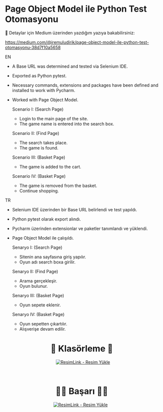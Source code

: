# Page Object Model ile Python Test Otomasyonu
:tada: Detaylar için Medium üzerinden yazdığım yazıya bakabilirsiniz:
&nbsp;

https://medium.com/@iremuludirik/page-object-model-ile-python-test-otomasyonu-38d7f10a5658

EN

- A Base URL was determined and tested via Selenium IDE.
- Exported as Python pytest.
- Necessary commands, extensions and packages have been defined and installed to work with Pycharm.
- Worked with Page Object Model.

    Scenario I: (Search Page)
     - Login to the main page of the site.
     - The game name is entered into the search box.
     &nbsp;

    
    Scenario II: (Find Page)
     - The search takes place.
     - The game is found.
     &nbsp;

  
    Scenario III: (Basket Page)
     - The game is added to the cart.
     &nbsp;

   
    Scenario IV: (Basket Page)
     - The game is removed from the basket.
     - Continue shopping.
     &nbsp;
&nbsp;


TR

- Selenium IDE üzerinden bir Base URL belirlendi ve test yapıldı.
- Python pytest olarak export alındı.
- Pycharm üzerinden extensionlar ve paketler tanımlandı ve yüklendi.
- Page Object Model ile çalışıldı.

   Senaryo I: (Search Page)
    - Sitenin ana sayfasına giriş yapılır.
    - Oyun adı search boxa girilir.
    &nbsp;

    
   Senaryo II: (Find Page)
    - Arama gerçekleşir.
    - Oyun bulunur.
    &nbsp;

  
   Senaryo III: (Basket Page)
    - Oyun sepete eklenir.
    &nbsp;

   
   Senaryo IV: (Basket Page)
    - Oyun sepetten çıkartılır.
    - Alışverişe devam edilir.
    &nbsp;

<div align ="center">
  
 # :open_file_folder: Klasörleme :open_file_folder:
  
&nbsp;
  <a href="https://resimlink.com/gAerZEfF" title="ResimLink - Resim Yükle"><img src="https://r.resimlink.com/gAerZEfF.jpg" title="ResimLink - Resim Yükle" alt="ResimLink - Resim Yükle"></a>



&nbsp;
 



# :tada::tada: Başarı :clap::clap:
<a href="https://resimlink.com/aSdB8gT2" title="ResimLink - Resim Yükle"><img src="https://r.resimlink.com/aSdB8gT2.jpg" title="ResimLink - Resim Yükle" alt="ResimLink - Resim Yükle"></a>
  &nbsp;

